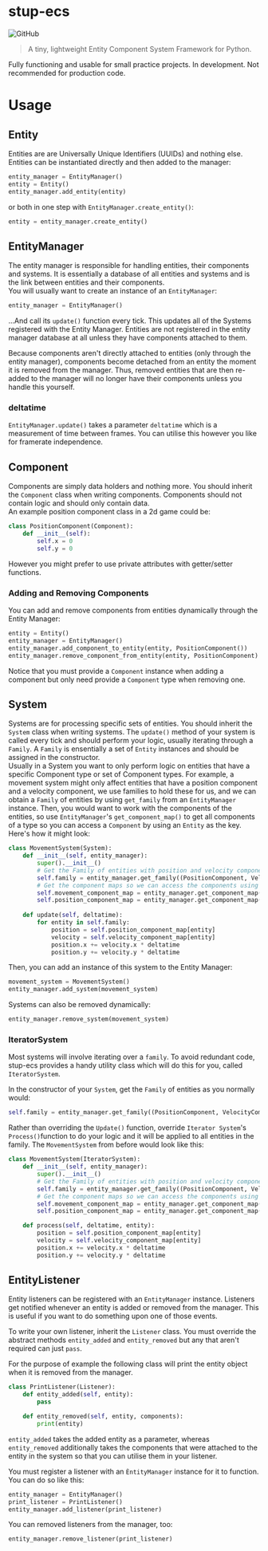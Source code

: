 # stup-ecs
![GitHub](https://img.shields.io/github/license/jaynewey/stup-ecs)

> A tiny, lightweight Entity Component System Framework for Python. 

Fully functioning and usable for small practice projects. In development. Not recommended for production code.

# Usage
## Entity
Entities are are Universally Unique Identifiers (UUIDs) and nothing else. Entities can be instantiated directly and then added to the manager:
```python
entity_manager = EntityManager()
entity = Entity()
entity_manager.add_entity(entity)
```
or both in one step with `EntityManager.create_entity()`:
```python
entity = entity_manager.create_entity()
```

## EntityManager
The entity manager is responsible for handling entities, their components and systems. It is essentially a database of all entities and systems and is the link between entities and their components.  
You will usually want to create an instance of an `EntityManager`:
```python
entity_manager = EntityManager()
```
...And call its `update()` function every tick. This updates all of the Systems registered with the Entity Manager.
Entities are not registered in the entity manager database at all unless they have components attached to them.

Because components aren't directly attached to entities (only through the entity manager), components become detached from an entity the moment it is removed from the manager. Thus, removed entities that are then re-added to the manager will no longer have their components unless you handle this yourself.

### deltatime
`EntityManager.update()` takes a parameter `deltatime` which is a measurement of time between frames. You can utilise this however you like for framerate independence.

## Component
Components are simply data holders and nothing more. You should inherit the `Component` class when writing components. Components should not contain logic and should only contain data.  
An example position component class in a 2d game could be:
```python
class PositionComponent(Component):  
	def __init__(self):
		self.x = 0
		self.y = 0
```
However you might prefer to use private attributes with getter/setter functions.
### Adding and Removing Components
You can add and remove components from entities dynamically through the Entity Manager:
```python
entity = Entity()
entity_manager = EntityManager()
entity_manager.add_component_to_entity(entity, PositionComponent())
entity_manager.remove_component_from_entity(entity, PositionComponent)
```
Notice that you must provide a `Component` instance when adding a component but only need provide a `Component` type when removing one.
## System
Systems are for processing specific sets of entities. You should inherit the `System` class when writing systems. The `update()` method of your system is called every tick and should perform your logic, usually iterating through a `Family`. A `Family` is ensentially a set of `Entity` instances and should be assigned in the constructor.  
Usually in a System you want to only perform logic on entities that have a specific Component type or set of Component types. For example, a movement system might only affect entities that have a position component and a velocity component, we use families to hold these for us, and we can obtain a `Family` of entities by using `get_family` from an `EntityManager` instance.
Then, you would want to work with the components of the entities, so use `EntityManager`'s `get_component_map()` to get all components of a type so you can access a `Component` by using an `Entity` as the key.  
Here's how it might look:
```python
class MovementSystem(System):
	def __init__(self, entity_manager):
		super().__init__()
		# Get the Family of entities with position and velocity components:
		self.family = entity_manager.get_family((PositionComponent, VelocityComponent))
		# Get the component maps so we can access the components using the entity as a key:
		self.movement_component_map = entity_manager.get_component_map(MovementComponent)
		self.position_component_map = entity_manager.get_component_map(PositionComponent)
		
	def update(self, deltatime):
		for entity in self.family:
			position = self.position_component_map[entity]
			velocity = self.velocity_component_map[entity]
			position.x += velocity.x * deltatime
			position.y += velocity.y * deltatime
```
Then, you can add an instance of this system to the Entity Manager:
```python
movement_system = MovementSystem()
entity_manager.add_system(movement_system)
```
Systems can also be removed dynamically:
```python
entity_manager.remove_system(movement_system)
```

### IteratorSystem

Most systems will involve iterating over a `family`. To avoid redundant code, stup-ecs provides a handy utility class which will do this for you, called `IteratorSystem`.

In the constructor of your `System`, get the `Family` of entities as you normally would:

```python
self.family = entity_manager.get_family((PositionComponent, VelocityComponent))
```

Rather than overriding the `Update()` function, override `Iterator System`'s `Process()`function to do your logic and it will be applied to all entities in the family. The `MovementSystem` from before would look like this:

```python
class MovementSystem(IteratorSystem):
	def __init__(self, entity_manager):
		super().__init__()
		# Get the Family of entities with position and velocity components:
		self.family = entity_manager.get_family((PositionComponent, VelocityComponent))
		# Get the component maps so we can access the components using the entity as a key:
		self.movement_component_map = entity_manager.get_component_map(MovementComponent)
		self.position_component_map = entity_manager.get_component_map(PositionComponent)		

	def process(self, deltatime, entity):
		position = self.position_component_map[entity]
		velocity = self.velocity_component_map[entity]
		position.x += velocity.x * deltatime
		position.y += velocity.y * deltatime
```

## EntityListener

Entity listeners can be registered with an `EntityManager` instance. Listeners get notified whenever an entity is added or removed from the manager. This is useful if you want to do something upon one of those events.

To write your own listener, inherit the `Listener` class. You must override the abstract methods `entity_added` and `entity_removed` but any that aren't required can just `pass`.

For the purpose of example the following class will print the entity object when it is removed from the manager.

```python
class PrintListener(Listener):
    def entity_added(self, entity):
        pass

    def entity_removed(self, entity, components):
        print(entity)
```

`entity_added` takes the added entity as a parameter, whereas `entity_removed` additionally takes the components that were attached to the entity in the system so that you can utilise them in your listener.

You must register a listener with an `ÈntityManager` instance for it to function. You can do so like this:

```python
entity_manager = EntityManager()
print_listener = PrintListener()
entity_manager.add_listener(print_listener)
```

You can removed listeners from the manager, too:
```python
entity_manager.remove_listener(print_listener)
```
